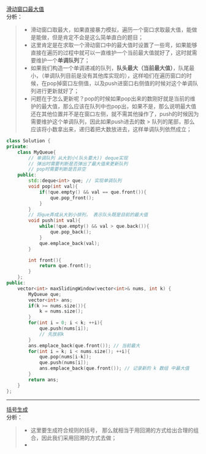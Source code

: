 [滑动窗口最大值](https://leetcode-cn.com/problems/sliding-window-maximum/)  
分析：  
> * 滑动窗口取最大，如果直接暴力模拟，遍历一个窗口求取最大值，能做是能做，但是肯定不会是这么简单直白的题目；  
> * 这里肯定是在求取一个滑动窗口中的最大值时设置了一些弯，如果能够直接在遍历的过程中就可以一直维护一个当前最大值就好了，这时就需要维护一个**单调队列**了；  
> * 如果我们构造一个单调递减的队列，**队头最大（当前最大值）**，队尾最小，（单调队列目前是没有其他库实现的），这样咱们在遍历窗口的时候，在pop掉窗口左侧值，以及push进窗口右侧值的时候对这个单调队列进行更新就好了；  
> * 问题在于怎么更新呢？pop的时候如果pop出来的数刚好就是当前的维护的最大值，那么应该在队列中也pop出，如果不是，那么说明最大值还在其他位置并不是在窗口左侧，就不需其他操作了，push的时候因为需要维护这个单调队列，因此如果push进去的数 > 队列的尾部，那么应该将小数拿出来，递归着把大数放进去，这样单调队列依然成立；  
```C++
class Solution {
private:
    class MyQueue{
        // 单调队列 从大到小(队头要大)) deque实现
        // 弹出时需要判断是否弹出了最大值来更新队列
        // pop时需要判断是否非空
    public:
        std::deque<int> que; // 实现单调队列
        void pop(int val){
            if(!que.empty() && val == que.front()){
                que.pop_front();
            }
        }
        // 将que弄成从大到小排列， 表示队头既是目前的最大值
        void push(int val){
            while(!que.empty() && val > que.back()){
                que.pop_back();
            }
            que.emplace_back(val);
        }

        int front(){
            return que.front();
        }
    };
public:
    vector<int> maxSlidingWindow(vector<int>& nums, int k) {
        MyQueue que;
        vector<int> ans;
        if(k >= nums.size()){
            k = nums.size();
        }
        for(int i = 0; i < k; ++i){
            que.push(nums[i]);
            // 先放前k
        }
        ans.emplace_back(que.front()); // 当前最大
        for(int i = k; i < nums.size(); ++i){
            que.pop(nums[i-k]);
            que.push(nums[i]);
            ans.emplace_back(que.front()); // 记录新的 k 数组 中最大值
        }
        return ans;
    }
};
```  
---  
[括号生成](https://leetcode-cn.com/problems/generate-parentheses/)  
分析：  
> * 这里要生成符合规则的括号， 那么就相当于用回溯的方式给出合理的组合，因此我们采用回溯的方式去做；  
> * 

